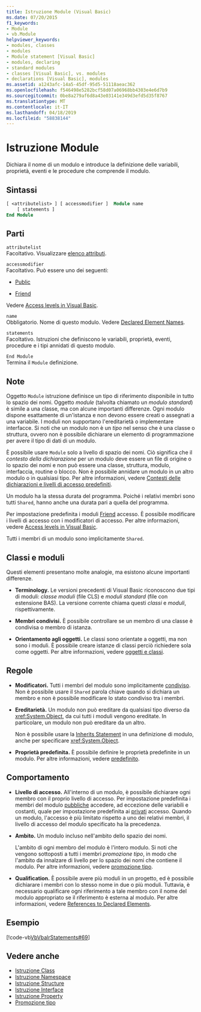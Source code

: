 ```yaml
---
title: Istruzione Module (Visual Basic)
ms.date: 07/20/2015
f1_keywords:
- Module
- vb.Module
helpviewer_keywords:
- modules, classes
- modules
- Module statement [Visual Basic]
- modules, declaring
- standard modules
- classes [Visual Basic], vs. modules
- declarations [Visual Basic], modules
ms.assetid: a1243afc-14a5-45df-95d5-51118aeac362
ms.openlocfilehash: f546498e5282bcf58d07a06968bb4303e4e6d7b9
ms.sourcegitcommit: 0be8a279af6d8a43e03141e349d3efd5d35f8767
ms.translationtype: MT
ms.contentlocale: it-IT
ms.lasthandoff: 04/18/2019
ms.locfileid: "58838144"
---
```

# <a name="module-statement"></a>Istruzione Module
Dichiara il nome di un modulo e introduce la definizione delle variabili, proprietà, eventi e le procedure che comprende il modulo.  
  
## <a name="syntax"></a>Sintassi  
  
```vb 
[ <attributelist> ] [ accessmodifier ]  Module name  
    [ statements ]  
End Module  
```  
  
## <a name="parts"></a>Parti  
 `attributelist`  
 Facoltativo. Visualizzare [elenco attributi](../../../visual-basic/language-reference/statements/attribute-list.md).  
  
 `accessmodifier`  
 Facoltativo. Può essere uno dei seguenti:  
  
-   [Public](../../../visual-basic/language-reference/modifiers/public.md)  
  
-   [Friend](../../../visual-basic/language-reference/modifiers/friend.md)  
  
 Vedere [Access levels in Visual Basic](../../../visual-basic/programming-guide/language-features/declared-elements/access-levels.md).  
  
 `name`  
 Obbligatorio. Nome di questo modulo. Vedere [Declared Element Names](../../../visual-basic/programming-guide/language-features/declared-elements/declared-element-names.md).  
  
 `statements`  
 Facoltativo. Istruzioni che definiscono le variabili, proprietà, eventi, procedure e i tipi annidati di questo modulo.  
  
 `End Module`  
 Termina il `Module` definizione.  
  
## <a name="remarks"></a>Note  
 Oggetto `Module` istruzione definisce un tipo di riferimento disponibile in tutto lo spazio dei nomi. Oggetto *module* (talvolta chiamato un *modulo standard*) è simile a una classe, ma con alcune importanti differenze. Ogni modulo dispone esattamente di un'istanza e non devono essere creati o assegnati a una variabile. I moduli non supportano l'ereditarietà o implementare interfacce. Si noti che un modulo non è un *tipo* nel senso che è una classe o struttura, ovvero non è possibile dichiarare un elemento di programmazione per avere il tipo di dati di un modulo.  
  
 È possibile usare `Module` solo a livello di spazio dei nomi. Ciò significa che il *contesto della dichiarazione* per un modulo deve essere un file di origine o lo spazio dei nomi e non può essere una classe, struttura, modulo, interfaccia, routine o blocco. Non è possibile annidare un modulo in un altro modulo o in qualsiasi tipo. Per altre informazioni, vedere [Contesti delle dichiarazioni e livelli di accesso predefiniti](../../../visual-basic/language-reference/statements/declaration-contexts-and-default-access-levels.md).  
  
 Un modulo ha la stessa durata del programma. Poiché i relativi membri sono tutti `Shared`, hanno anche una durata pari a quella del programma.  
  
 Per impostazione predefinita i moduli [Friend](../../../visual-basic/language-reference/modifiers/friend.md) accesso. È possibile modificare i livelli di accesso con i modificatori di accesso. Per altre informazioni, vedere [Access levels in Visual Basic](../../../visual-basic/programming-guide/language-features/declared-elements/access-levels.md).  
  
 Tutti i membri di un modulo sono implicitamente `Shared`.  
  
## <a name="classes-and-modules"></a>Classi e moduli  
 Questi elementi presentano molte analogie, ma esistono alcune importanti differenze.  
  
-   **Terminology.** Le versioni precedenti di Visual Basic riconoscono due tipi di moduli: *classe moduli* (file CLS) e *moduli standard* (file con estensione BAS). La versione corrente chiama questi *classi* e *moduli*, rispettivamente.  
  
-   **Membri condivisi.** È possibile controllare se un membro di una classe è condivisa o membro di istanza.  
  
-   **Orientamento agli oggetti.** Le classi sono orientate a oggetti, ma non sono i moduli. È possibile creare istanze di classi perciò richiedere sola come oggetti. Per altre informazioni, vedere [oggetti e classi](../../../visual-basic/programming-guide/language-features/objects-and-classes/index.md).  
  
## <a name="rules"></a>Regole  
  
-   **Modificatori.** Tutti i membri del modulo sono implicitamente [condiviso](../../../visual-basic/language-reference/modifiers/shared.md). Non è possibile usare il `Shared` parola chiave quando si dichiara un membro e non è possibile modificare lo stato condiviso tra i membri.  
  
-   **Ereditarietà.** Un modulo non può ereditare da qualsiasi tipo diverso da <xref:System.Object>, da cui tutti i moduli vengono ereditate. In particolare, un modulo non può ereditare da un altro.  
  
     Non è possibile usare la [Inherits Statement](../../../visual-basic/language-reference/statements/inherits-statement.md) in una definizione di modulo, anche per specificare <xref:System.Object>.  
  
-   **Proprietà predefinita.** È possibile definire le proprietà predefinite in un modulo. Per altre informazioni, vedere [predefinito](../../../visual-basic/language-reference/modifiers/default.md).  
  
## <a name="behavior"></a>Comportamento  
  
-   **Livello di accesso.** All'interno di un modulo, è possibile dichiarare ogni membro con il proprio livello di accesso. Per impostazione predefinita i membri del modulo [pubbliche](../../../visual-basic/language-reference/modifiers/public.md) accedere, ad eccezione delle variabili e costanti, quale per impostazione predefinita ai [privati](../../../visual-basic/language-reference/modifiers/private.md) accesso. Quando un modulo, l'accesso è più limitato rispetto a uno dei relativi membri, il livello di accesso del modulo specificato ha la precedenza.  
  
-   **Ambito.** Un modulo incluso nell'ambito dello spazio dei nomi.  
  
     L'ambito di ogni membro del modulo è l'intero modulo. Si noti che vengono sottoposti a tutti i membri *promozione tipo*, in modo che l'ambito da innalzare di livello per lo spazio dei nomi che contiene il modulo. Per altre informazioni, vedere [promozione tipo](../../../visual-basic/programming-guide/language-features/declared-elements/type-promotion.md).  
  
-   **Qualification.** È possibile avere più moduli in un progetto, ed è possibile dichiarare i membri con lo stesso nome in due o più moduli. Tuttavia, è necessario qualificare ogni riferimento a tale membro con il nome del modulo appropriato se il riferimento è esterna al modulo. Per altre informazioni, vedere [References to Declared Elements](../../../visual-basic/programming-guide/language-features/declared-elements/references-to-declared-elements.md).  
  
## <a name="example"></a>Esempio  
 [!code-vb[VbVbalrStatements#69](~/samples/snippets/visualbasic/VS_Snippets_VBCSharp/VbVbalrStatements/VB/Class1.vb#69)]  
  
## <a name="see-also"></a>Vedere anche

- [Istruzione Class](../../../visual-basic/language-reference/statements/class-statement.md)
- [Istruzione Namespace](../../../visual-basic/language-reference/statements/namespace-statement.md)
- [Istruzione Structure](../../../visual-basic/language-reference/statements/structure-statement.md)
- [Istruzione Interface](../../../visual-basic/language-reference/statements/interface-statement.md)
- [Istruzione Property](../../../visual-basic/language-reference/statements/property-statement.md)
- [Promozione tipo](../../../visual-basic/programming-guide/language-features/declared-elements/type-promotion.md)
